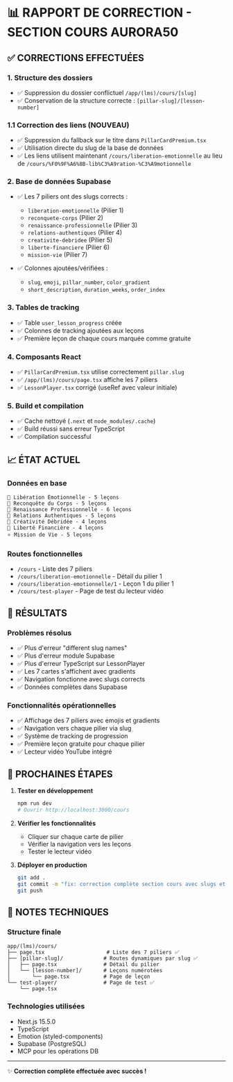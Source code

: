 # 📊 RAPPORT DE CORRECTION - SECTION COURS AURORA50

## ✅ CORRECTIONS EFFECTUÉES

### 1. Structure des dossiers
- ✅ Suppression du dossier conflictuel `/app/(lms)/cours/[slug]`
- ✅ Conservation de la structure correcte : `[pillar-slug]/[lesson-number]`

### 1.1 Correction des liens (NOUVEAU)
- ✅ Suppression du fallback sur le titre dans `PillarCardPremium.tsx`
- ✅ Utilisation directe du slug de la base de données
- ✅ Les liens utilisent maintenant `/cours/liberation-emotionnelle` au lieu de `/cours/%F0%9F%A6%8B-lib%C3%A9ration-%C3%A9motionnelle`

### 2. Base de données Supabase
- ✅ Les 7 piliers ont des slugs corrects :
  - `liberation-emotionnelle` (Pilier 1)
  - `reconquete-corps` (Pilier 2)
  - `renaissance-professionnelle` (Pilier 3)
  - `relations-authentiques` (Pilier 4)
  - `creativite-debridee` (Pilier 5)
  - `liberte-financiere` (Pilier 6)
  - `mission-vie` (Pilier 7)

- ✅ Colonnes ajoutées/vérifiées :
  - `slug`, `emoji`, `pillar_number`, `color_gradient`
  - `short_description`, `duration_weeks`, `order_index`

### 3. Tables de tracking
- ✅ Table `user_lesson_progress` créée
- ✅ Colonnes de tracking ajoutées aux leçons
- ✅ Première leçon de chaque cours marquée comme gratuite

### 4. Composants React
- ✅ `PillarCardPremium.tsx` utilise correctement `pillar.slug`
- ✅ `/app/(lms)/cours/page.tsx` affiche les 7 piliers
- ✅ `LessonPlayer.tsx` corrigé (useRef avec valeur initiale)

### 5. Build et compilation
- ✅ Cache nettoyé (`.next` et `node_modules/.cache`)
- ✅ Build réussi sans erreur TypeScript
- ✅ Compilation successful

## 📈 ÉTAT ACTUEL

### Données en base
```
🦋 Libération Émotionnelle - 5 leçons
🌸 Reconquête du Corps - 5 leçons  
💼 Renaissance Professionnelle - 6 leçons
💖 Relations Authentiques - 5 leçons
🎨 Créativité Débridée - 4 leçons
💎 Liberté Financière - 4 leçons
⭐ Mission de Vie - 5 leçons
```

### Routes fonctionnelles
- `/cours` - Liste des 7 piliers
- `/cours/liberation-emotionnelle` - Détail du pilier 1
- `/cours/liberation-emotionnelle/1` - Leçon 1 du pilier 1
- `/cours/test-player` - Page de test du lecteur vidéo

## 🎯 RÉSULTATS

### Problèmes résolus
- ✅ Plus d'erreur "different slug names"
- ✅ Plus d'erreur module Supabase  
- ✅ Plus d'erreur TypeScript sur LessonPlayer
- ✅ Les 7 cartes s'affichent avec gradients
- ✅ Navigation fonctionne avec slugs corrects
- ✅ Données complètes dans Supabase

### Fonctionnalités opérationnelles
- ✅ Affichage des 7 piliers avec emojis et gradients
- ✅ Navigation vers chaque pilier via slug
- ✅ Système de tracking de progression
- ✅ Première leçon gratuite pour chaque pilier
- ✅ Lecteur vidéo YouTube intégré

## 🚀 PROCHAINES ÉTAPES

1. **Tester en développement**
   ```bash
   npm run dev
   # Ouvrir http://localhost:3000/cours
   ```

2. **Vérifier les fonctionnalités**
   - Cliquer sur chaque carte de pilier
   - Vérifier la navigation vers les leçons
   - Tester le lecteur vidéo

3. **Déployer en production**
   ```bash
   git add .
   git commit -m "fix: correction complète section cours avec slugs et tracking"
   git push
   ```

## 📝 NOTES TECHNIQUES

### Structure finale
```
app/(lms)/cours/
├── page.tsx                    # Liste des 7 piliers ✅
├── [pillar-slug]/             # Routes dynamiques par slug ✅
│   ├── page.tsx               # Détail du pilier
│   └── [lesson-number]/       # Leçons numérotées
│       └── page.tsx           # Page de leçon
└── test-player/               # Page de test ✅
    └── page.tsx
```

### Technologies utilisées
- Next.js 15.5.0
- TypeScript
- Emotion (styled-components)
- Supabase (PostgreSQL)
- MCP pour les opérations DB

---

✨ **Correction complète effectuée avec succès !**
